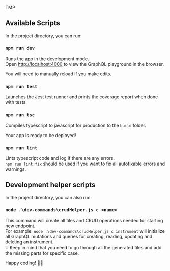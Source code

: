 TMP
## Available Scripts

In the project directory, you can run:

### `npm run dev`

Runs the app in the development mode.<br>
Open [http://localhost:4000](http://localhost:4000) to view the GraphQL playground in the browser.

You will need to manually reload if you make edits.<br>

### `npm run test`

Launches the Jest test runner and prints the coverage report when done with tests.<br>

### `npm run tsc`

Compiles typescript to javascript for production to the `build` folder.<br>

Your app is ready to be deployed!

### `npm run lint`

Lints typescript code and log if there are any errors.<br>
`npm run lint:fix` should be used if you want to fix all autofixable errors and warnings.

## Development helper scripts

In the project directory, you can also run:

### `node .\dev-commands\crudHelper.js c <name>`

This command will create all files and CRUD operations needed for starting new endpoint.<br>
For example: `node .\dev-commands\crudHelper.js c instrument` will initialize all GraphQL mutations and queries for creating, reading, updating and deleting an instrument.<br>
💡 Keep in mind that you need to go through all the generated files and add the missing parts for specific case.<br>

Happy coding! 👨‍💻

